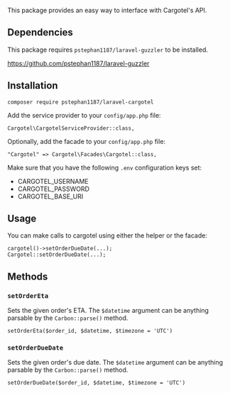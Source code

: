 This package provides an easy way to interface with Cargotel's API.

## Dependencies

This package requires `pstephan1187/laravel-guzzler` to be installed.

https://github.com/pstephan1187/laravel-guzzler

## Installation

```
composer require pstephan1187/laravel-cargotel
```

Add the service provider to your `config/app.php` file:

```
Cargotel\CargotelServiceProvider::class,
```

Optionally, add the facade to your `config/app.php` file:

```
"Cargotel" => Cargotel\Facades\Cargotel::class,
```

Make sure that you have the following `.env` configuration keys set:

 * CARGOTEL_USERNAME
 * CARGOTEL_PASSWORD
 * CARGOTEL_BASE_URI

## Usage

You can make calls to cargotel using either the helper or the facade:

```
cargotel()->setOrderDueDate(...);
Cargotel::setOrderDueDate(...);
```

## Methods

### `setOrderEta`

Sets the given order's ETA. The `$datetime` argument can be anything
parsable by the `Carbon::parse()` method.

```
setOrderEta($order_id, $datetime, $timezone = 'UTC')
```

### `setOrderDueDate`

Sets the given order's due date. The `$datetime` argument can be anything
parsable by the `Carbon::parse()` method.

```
setOrderDueDate($order_id, $datetime, $timezone = 'UTC')
```
